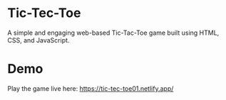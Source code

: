 # Tic-Tec-Toe

A simple and engaging web-based Tic-Tac-Toe game built using HTML, CSS, and JavaScript.

# Demo

Play the game live here: https://tic-tec-toe01.netlify.app/
